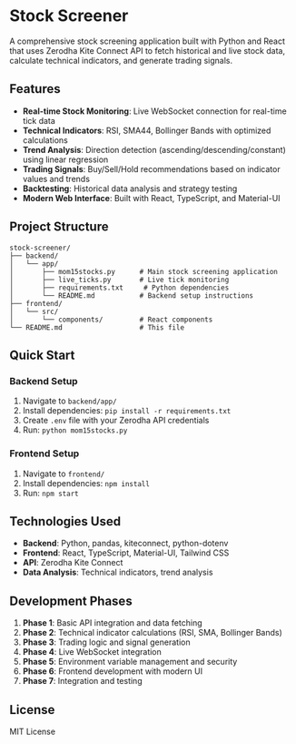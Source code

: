 # Stock Screener

A comprehensive stock screening application built with Python and React that uses Zerodha Kite Connect API to fetch historical and live stock data, calculate technical indicators, and generate trading signals.

## Features

- **Real-time Stock Monitoring**: Live WebSocket connection for real-time tick data
- **Technical Indicators**: RSI, SMA44, Bollinger Bands with optimized calculations
- **Trend Analysis**: Direction detection (ascending/descending/constant) using linear regression
- **Trading Signals**: Buy/Sell/Hold recommendations based on indicator values and trends
- **Backtesting**: Historical data analysis and strategy testing
- **Modern Web Interface**: Built with React, TypeScript, and Material-UI

## Project Structure

```
stock-screener/
├── backend/
│   └── app/
│       ├── mom15stocks.py      # Main stock screening application
│       ├── live_ticks.py       # Live tick monitoring
│       ├── requirements.txt     # Python dependencies
│       └── README.md           # Backend setup instructions
├── frontend/
│   └── src/
│       └── components/         # React components
└── README.md                   # This file
```

## Quick Start

### Backend Setup
1. Navigate to `backend/app/`
2. Install dependencies: `pip install -r requirements.txt`
3. Create `.env` file with your Zerodha API credentials
4. Run: `python mom15stocks.py`

### Frontend Setup
1. Navigate to `frontend/`
2. Install dependencies: `npm install`
3. Run: `npm start`

## Technologies Used

- **Backend**: Python, pandas, kiteconnect, python-dotenv
- **Frontend**: React, TypeScript, Material-UI, Tailwind CSS
- **API**: Zerodha Kite Connect
- **Data Analysis**: Technical indicators, trend analysis

## Development Phases

1. **Phase 1**: Basic API integration and data fetching
2. **Phase 2**: Technical indicator calculations (RSI, SMA, Bollinger Bands)
3. **Phase 3**: Trading logic and signal generation
4. **Phase 4**: Live WebSocket integration
5. **Phase 5**: Environment variable management and security
6. **Phase 6**: Frontend development with modern UI
7. **Phase 7**: Integration and testing

## License

MIT License 
